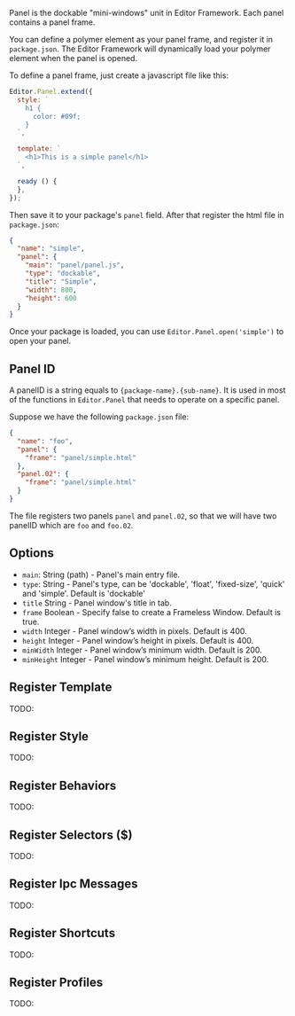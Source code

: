 Panel is the dockable "mini-windows" unit in Editor Framework. Each panel contains a panel frame.

You can define a polymer element as your panel frame, and register it in `package.json`. The Editor Framework will dynamically load your polymer element when the panel is opened.

To define a panel frame, just create a javascript file like this:

```javascript
Editor.Panel.extend({
  style: `
    h1 {
      color: #09f;
    }
  `,

  template: `
    <h1>This is a simple panel</h1>
  `,

  ready () {
  },
});
```

Then save it to your package's `panel` field. After that register the html file in `package.json`:

```json
{
  "name": "simple",
  "panel": {
    "main": "panel/panel.js",
    "type": "dockable",
    "title": "Simple",
    "width": 800,
    "height": 600
  }
}
```

Once your package is loaded, you can use `Editor.Panel.open('simple')` to open your panel.

## Panel ID

A panelID is a string equals to `{package-name}.{sub-name}`. It is used in most of the functions in `Editor.Panel` that needs to operate on a specific panel.

Suppose we have the following `package.json` file:

```json
{
  "name": "foo",
  "panel": {
    "frame": "panel/simple.html"
  },
  "panel.02": {
    "frame": "panel/simple.html"
  }
}
```

The file registers two panels `panel` and `panel.02`, so that we will have two panelID which are `foo` and `foo.02`.

## Options

 - `main`: String (path) - Panel's main entry file.
 - `type`: String - Panel's type, can be 'dockable', 'float', 'fixed-size', 'quick' and 'simple'. Default is 'dockable'
 - `title` String - Panel window's title in tab.
 - `frame` Boolean - Specify false to create a Frameless Window. Default is true.
 - `width` Integer - Panel window’s width in pixels. Default is 400.
 - `height` Integer - Panel window’s height in pixels. Default is 400.
 - `minWidth` Integer - Panel window’s minimum width. Default is 200.
 - `minHeight` Integer - Panel window’s minimum height. Default is 200.

## Register Template

TODO:

## Register Style

TODO:

## Register Behaviors

TODO:

## Register Selectors ($)

TODO:

## Register Ipc Messages

TODO:

## Register Shortcuts

TODO:

## Register Profiles

TODO:

